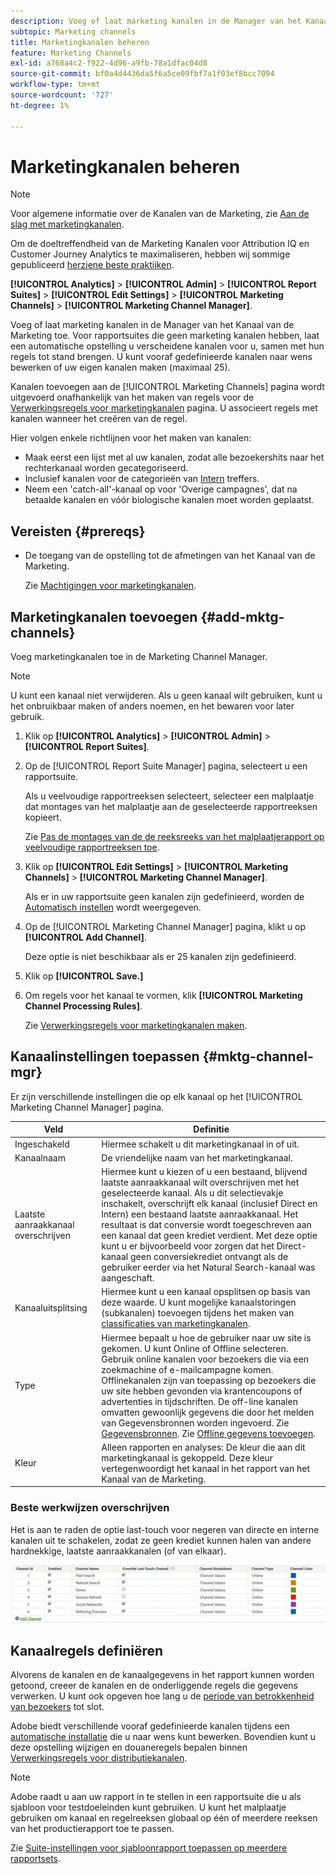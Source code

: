 ```yaml
---
description: Voeg of laat marketing kanalen in de Manager van het Kanaal van de Marketing toe. Voor rapportsuites die geen marketing kanalen hebben, laat een automatische opstelling u verscheidene kanalen voor u, samen met hun regels tot stand brengen. U kunt vooraf gedefinieerde kanalen naar wens bewerken of uw eigen kanalen maken (maximaal 25).
subtopic: Marketing channels
title: Marketingkanalen beheren
feature: Marketing Channels
exl-id: a768a4c2-f922-4d96-a9fb-78a1dfac04d8
source-git-commit: bf0a4d4436da5f6a5ce09fbf7a1f03ef8bcc7094
workflow-type: tm+mt
source-wordcount: '727'
ht-degree: 1%

---
```


# Marketingkanalen beheren

>[!NOTE]
>
> Voor algemene informatie over de Kanalen van de Marketing, zie [Aan de slag met marketingkanalen](/help/components/c-marketing-channels/c-getting-started-mchannel.md).
>
> Om de doeltreffendheid van de Marketing Kanalen voor Attribution IQ en Customer Journey Analytics te maximaliseren, hebben wij sommige gepubliceerd [herziene beste praktijken](/help/components/c-marketing-channels/mchannel-best-practices.md).

**[!UICONTROL Analytics]** > **[!UICONTROL Admin]** > **[!UICONTROL Report Suites]** > **[!UICONTROL Edit Settings]** > **[!UICONTROL Marketing Channels]** > **[!UICONTROL Marketing Channel Manager]**.

Voeg of laat marketing kanalen in de Manager van het Kanaal van de Marketing toe. Voor rapportsuites die geen marketing kanalen hebben, laat een automatische opstelling u verscheidene kanalen voor u, samen met hun regels tot stand brengen. U kunt vooraf gedefinieerde kanalen naar wens bewerken of uw eigen kanalen maken (maximaal 25).

Kanalen toevoegen aan de [!UICONTROL Marketing Channels] pagina wordt uitgevoerd onafhankelijk van het maken van regels voor de [Verwerkingsregels voor marketingkanalen](/help/admin/admin/c-manage-report-suites/c-edit-report-suites/marketing-channels/c-rules.md) pagina. U associeert regels met kanalen wanneer het creëren van de regel.

Hier volgen enkele richtlijnen voor het maken van kanalen:

* Maak eerst een lijst met al uw kanalen, zodat alle bezoekershits naar het rechterkanaal worden gecategoriseerd.
* Inclusief kanalen voor de categorieën van [Intern](/help/admin/admin/c-manage-report-suites/c-edit-report-suites/marketing-channels/c-rules.md) treffers.
* Neem een &#39;catch-all&#39;-kanaal op voor &#39;Overige campagnes&#39;, dat na betaalde kanalen en vóór biologische kanalen moet worden geplaatst.


## Vereisten {#prereqs}

* De toegang van de opstelling tot de afmetingen van het Kanaal van de Marketing.

   Zie [Machtigingen voor marketingkanalen](/help/components/c-marketing-channels/c-channel-report-access.md).

## Marketingkanalen toevoegen {#add-mktg-channels}

Voeg marketingkanalen toe in de Marketing Channel Manager.

>[!NOTE]
>
>U kunt een kanaal niet verwijderen. Als u geen kanaal wilt gebruiken, kunt u het onbruikbaar maken of anders noemen, en het bewaren voor later gebruik.

1. Klik op **[!UICONTROL Analytics]** > **[!UICONTROL Admin]** > **[!UICONTROL Report Suites]**.
1. Op de [!UICONTROL Report Suite Manager] pagina, selecteert u een rapportsuite.

   Als u veelvoudige rapportreeksen selecteert, selecteer een malplaatje dat montages van het malplaatje aan de geselecteerde rapportreeksen kopieert.

   Zie [Pas de montages van de de reeksreeks van het malplaatjerapport op veelvoudige rapportreeksen toe](/help/components/c-marketing-channels/c-getting-started-mchannel.md).

1. Klik op **[!UICONTROL Edit Settings]** > **[!UICONTROL Marketing Channels]** > **[!UICONTROL Marketing Channel Manager]**.

   Als er in uw rapportsuite geen kanalen zijn gedefinieerd, worden de [Automatisch instellen](/help/components/c-marketing-channels/c-getting-started-mchannel.md) wordt weergegeven.

1. Op de [!UICONTROL Marketing Channel Manager] pagina, klikt u op **[!UICONTROL Add Channel]**.

   Deze optie is niet beschikbaar als er 25 kanalen zijn gedefinieerd.

1. Klik op **[!UICONTROL Save.]**
1. Om regels voor het kanaal te vormen, klik **[!UICONTROL Marketing Channel Processing Rules]**.

   Zie [Verwerkingsregels voor marketingkanalen maken](/help/admin/admin/c-manage-report-suites/c-edit-report-suites/marketing-channels/c-rules.md).

## Kanaalinstellingen toepassen {#mktg-channel-mgr}

Er zijn verschillende instellingen die op elk kanaal op het [!UICONTROL Marketing Channel Manager] pagina.

| Veld | Definitie |
|--- |--- |
| Ingeschakeld | Hiermee schakelt u dit marketingkanaal in of uit. |
| Kanaalnaam | De vriendelijke naam van het marketingkanaal. |
| Laatste aanraakkanaal overschrijven | Hiermee kunt u kiezen of u een bestaand, blijvend laatste aanraakkanaal wilt overschrijven met het geselecteerde kanaal. Als u dit selectievakje inschakelt, overschrijft elk kanaal (inclusief Direct en Intern) een bestaand laatste aanraakkanaal. Het resultaat is dat conversie wordt toegeschreven aan een kanaal dat geen krediet verdient. Met deze optie kunt u er bijvoorbeeld voor zorgen dat het Direct-kanaal geen conversiekrediet ontvangt als de gebruiker eerder via het Natural Search-kanaal was aangeschaft. |
| Kanaaluitsplitsing | Hiermee kunt u een kanaal opsplitsen op basis van deze waarde. U kunt mogelijke kanaalstoringen (subkanalen) toevoegen tijdens het maken van [classificaties van marketingkanalen](/help/admin/admin/c-manage-report-suites/c-edit-report-suites/marketing-channels/classifications-mchannel.md). |
| Type | Hiermee bepaalt u hoe de gebruiker naar uw site is gekomen. U kunt Online of Offline selecteren. Gebruik online kanalen voor bezoekers die via een zoekmachine of e-mailcampagne komen. Offlinekanalen zijn van toepassing op bezoekers die uw site hebben gevonden via krantencoupons of advertenties in tijdschriften. De off-line kanalen omvatten gewoonlijk gegevens die door het melden van Gegevensbronnen worden ingevoerd. Zie [Gegevensbronnen](https://experienceleague.adobe.com/docs/analytics/import/data-sources/datasrc-home.html). Zie [Offline gegevens toevoegen](/help/components/c-marketing-channels/c-getting-started-mchannel.md). |
| Kleur | Alleen rapporten en analyses: De kleur die aan dit marketingkanaal is gekoppeld. Deze kleur vertegenwoordigt het kanaal in het rapport van het Kanaal van de Marketing. |

### Beste werkwijzen overschrijven

Het is aan te raden de optie last-touch voor negeren van directe en interne kanalen uit te schakelen, zodat ze geen krediet kunnen halen van andere hardnekkige, laatste aanraakkanalen (of van elkaar).

![](assets/int-channel2.png)

## Kanaalregels definiëren

Alvorens de kanalen en de kanaalgegevens in het rapport kunnen worden getoond, creeer de kanalen en de onderliggende regels die gegevens verwerken. U kunt ook opgeven hoe lang u de [periode van betrokkenheid van bezoekers](/help/admin/admin/c-manage-report-suites/c-edit-report-suites/marketing-channels/visitor-engagement.md) tot slot.

Adobe biedt verschillende vooraf gedefinieerde kanalen tijdens een [automatische installatie](/help/components/c-marketing-channels/c-getting-started-mchannel.md) die u naar wens kunt bewerken. Bovendien kunt u deze opstelling wijzigen en douaneregels bepalen binnen [Verwerkingsregels voor distributiekanalen](/help/admin/admin/c-manage-report-suites/c-edit-report-suites/marketing-channels/c-rules.md).

>[!NOTE]
>
>Adobe raadt u aan uw rapport in te stellen in een rapportsuite die u als sjabloon voor testdoeleinden kunt gebruiken. U kunt het malplaatje gebruiken om kanaal en regelreeksen globaal op één of meerdere reeksen van het productierapport toe te passen.
>
>Zie [Suite-instellingen voor sjabloonrapport toepassen op meerdere rapportsets](/help/components/c-marketing-channels/c-getting-started-mchannel.md).
